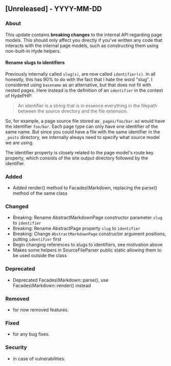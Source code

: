 ## [Unreleased] - YYYY-MM-DD

### About

This update contains **breaking changes** to the internal API regarding page models. This should only affect you directly if you've written any code that interacts with the internal page models, such as constructing them using non-built-in Hyde helpers.

#### Rename slugs to identifiers

Previously internally called `slug(s)`, are now called `identifier(s)`. In all honestly, this has 90% to do with the fact that I hate the word "slug".
I considered using `basename` as an alternative, but that does not fit with nested pages. Here instead is the definition of an `identifier` in the context of HydePHP:

> An identifier is a string that is in essence everything in the filepath between the source directory and the file extension.

So, for example, a page source file stored as `_pages/foo/bar.md` would have the identifier `foo/bar`. Each page type can only have one identifier of the same name.
But since you could have a file with the same identifier in the `_posts` directory, we internally always need to specify what source model we are using.

The identifier property is closely related to the page model's route key property, which consists of the site output directory followed by the identifier. 

### Added
- Added render() method to Facades\Markdown, replacing the parse() method of the same class

### Changed
- Breaking: Rename AbstractMarkdownPage constructor parameter `slug` to `identifier`
- Breaking: Rename AbstractPage property `slug` to `identifier`
- Breaking: Change `AbstractMarkdownPage` constructor argument positions, putting `identifier` first
- Begin changing references to slugs to identifiers, see motivation above
- Makes some helpers in SourceFileParser public static allowing them to be used outside the class

### Deprecated
- Deprecated Facades\Markdown::parse(), use Facades\Markdown::render() instead

### Removed
- for now removed features.

### Fixed
- for any bug fixes.

### Security
- in case of vulnerabilities.

